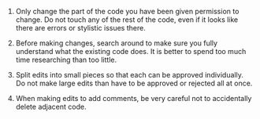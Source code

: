 1. Only change the part of the code you have been given permission to change. Do not touch any of the rest of the code, even if it looks like there are errors or stylistic issues there.

2. Before making changes, search around to make sure you fully understand what the existing code does. It is better to spend too much time researching than too little.

3. Split edits into small pieces so that each can be approved individually. Do not make large edits than have to be approved or rejected all at once.

4. When making edits to add comments, be very careful not to accidentally delete adjacent code.